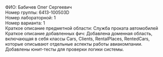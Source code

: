 ФИО: Бабичев Олег Сергеевич\
Номер группы: 6413-100503D\
Номер лабораторной: 1\
Номер варианта: 1\
Краткое описание предметной области: Служба проката автомобилей\
Краткое описание добавленных фич: Добавлена доменная область, включающая в себя классы Cars, Clients, RentalPlaces, RentedCars, которые описывают отдельные аспекты работы авиакомпании. Добавлены юнит-тесты для проверки логики системы.